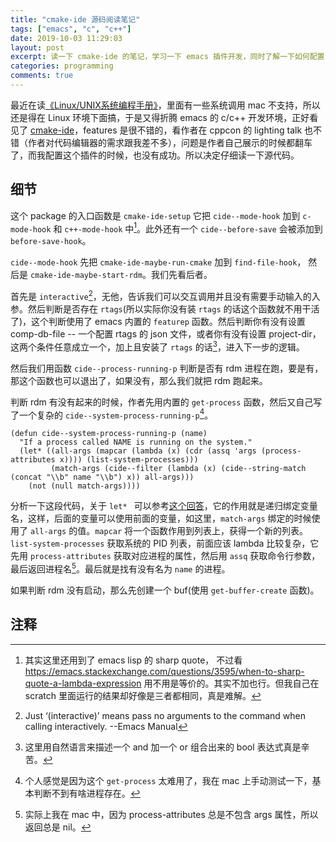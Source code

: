 ```yaml
---
title: "cmake-ide 源码阅读笔记"
tags: ["emacs", "c", "c++"]
date: 2019-10-03 11:29:03
layout: post
excerpt: 读一下 cmake-ide 的笔记，学习一下 emacs 插件开发，同时了解一下如何配置 emacs c/c++ 开发环境
categories: programming
comments: true
---
```


最近在读[《Linux/UNIX系统编程手册》](https://book.douban.com/subject/25809330/)，里面有一些系统调用 mac 不支持，所以还是得在 Linux 环境下面搞，于是又得折腾 emacs 的 c/c++ 开发环境，正好看见了 [cmake-ide](https://github.com/atilaneves/cmake-ide)，features 是很不错的，看作者在 cppcon 的 lighting talk 也不错（作者对代码编辑器的需求跟我差不多），问题是作者自己展示的时候都翻车了，而我配置这个插件的时候，也没有成功。所以决定仔细读一下源代码。

## 细节 ##

这个 package 的入口函数是 `cmake-ide-setup` 它把 `cide--mode-hook` 加到 `c-mode-hook` 和 `c++-mode-hook` 中[^1]。此外还有一个 `cide--before-save` 会被添加到 `before-save-hook`。

`cide--mode-hook` 先把 `cmake-ide-maybe-run-cmake` 加到 `find-file-hook`， 然后是 `cmake-ide-maybe-start-rdm`。我们先看后者。

首先是 `interactive`[^2]，无他，告诉我们可以交互调用并且没有需要手动输入的入参。然后判断是否存在 `rtags`(所以实际你没有装 `rtags` 的话这个函数就不用干活了)，这个判断使用了 emacs 内置的 `featurep` 函数。然后判断你有没有设置 comp-db-file -- 一个配置 rtags 的 json 文件，或者你有没有设置 project-dir，这两个条件任意成立一个，加上且安装了 `rtags` 的话[^3]，进入下一步的逻辑。

然后我们用函数 `cide--process-running-p` 判断是否有 rdm 进程在跑，要是有，那这个函数也可以退出了，如果没有，那么我们就把 rdm 跑起来。

判断 rdm 有没有起来的时候，作者先用内置的 `get-process` 函数，然后又自己写了一个复杂的 `cide--system-process-running-p`[^4]。

```lang=lisp
(defun cide--system-process-running-p (name)
  "If a process called NAME is running on the system."
  (let* ((all-args (mapcar (lambda (x) (cdr (assq 'args (process-attributes x)))) (list-system-processes)))
         (match-args (cide--filter (lambda (x) (cide--string-match (concat "\\b" name "\\b") x)) all-args)))
    (not (null match-args))))
```

分析一下这段代码，关于 `let* ` 可以参考[这个回答](https://emacs.stackexchange.com/questions/42449/what-does-let-let-asterisk-mean-in-elisp)，它的作用就是递归绑定变量名，这样，后面的变量可以使用前面的变量，如这里，`match-args` 绑定的时候使用了 `all-args` 的值。`mapcar` 将一个函数作用到列表上，获得一个新的列表。 `list-system-processes` 获取系统的 PID 列表，前面应该 lambda 比较复杂，它先用 `process-attributes` 获取对应进程的属性，然后用 `assq` 获取命令行参数，最后返回进程名[^5]。最后就是找有没有名为 `name` 的进程。

如果判断 rdm 没有启动，那么先创建一个 buf(使用 `get-buffer-create` 函数)。



## 注释 ##

[^1]: 其实这里还用到了 emacs lisp 的 sharp quote， 不过看 https://emacs.stackexchange.com/questions/3595/when-to-sharp-quote-a-lambda-expression 用不用是等价的。其实不加也行。但我自己在 scratch 里面运行的结果却好像是三者都相同，真是难解。

[^2]: Just ‘(interactive)’ means pass no arguments to the command when calling interactively. --Emacs Manual

[^3]: 这里用自然语言来描述一个 and 加一个 or 组合出来的 bool 表达式真是辛苦。

[^4]: 个人感觉是因为这个 `get-process` 太难用了，我在 mac 上手动测试一下，基本判断不到有啥进程存在。

[^5]: 实际上我在 mac 中，因为 process-attributes 总是不包含 args 属性，所以返回总是 nil。
